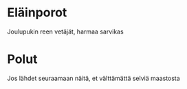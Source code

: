 # Eläinporot

Joulupukin reen vetäjät, harmaa sarvikas

# Polut

Jos lähdet seuraamaan näitä, et välttämättä selviä maastosta
